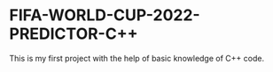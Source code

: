 # FIFA-WORLD-CUP-2022-PREDICTOR-C++
This is my first project with the help of basic knowledge of C++ code.
